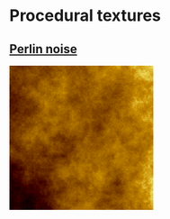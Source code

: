 # Procedural textures

## [Perlin noise](perlin_noise.md)

![Perlin noise](patternE_perlin_noise4.png)

